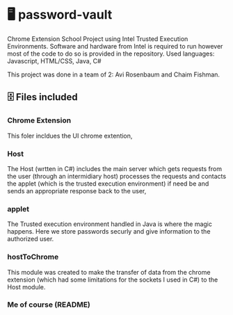# 🖥️ password-vault

Chrome Extension School Project using Intel Trusted Execution Environments. Software and hardware from Intel is required to run however most of the code to do so is provided in the repository. Used languages: Javascript, HTML/CSS, Java, C#

This project was done in a team of 2: Avi Rosenbaum and Chaim Fishman.

## 🗄️ Files included

### Chrome Extension

This foler incldues the UI chrome extention, 

### Host

The Host (wrtten in C#) includes the main server which gets requests from the user (through an intermidiary host) processes the requests and contacts the applet (which is the trusted execution environment) if need be and sends an appropriate response back to the user,

### applet

The Trusted execution environment handled in Java is where the magic happens. Here we store passwords securly and give information to the authorized user.

### hostToChrome

This module was created to make the transfer of data from the chrome extension (which had some limitations for the sockets I used in C#) to the Host module. 

### Me of course (README)


